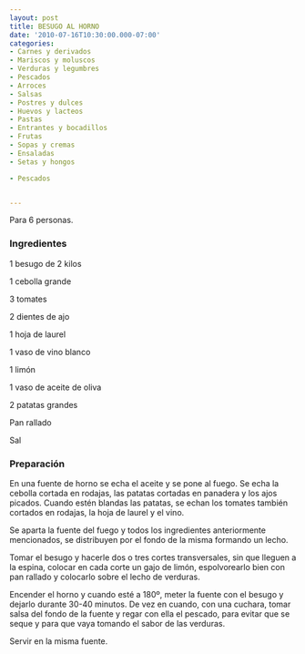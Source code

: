 ```yaml
---
layout: post
title: BESUGO AL HORNO
date: '2010-07-16T10:30:00.000-07:00'
categories:
- Carnes y derivados
- Mariscos y moluscos
- Verduras y legumbres
- Pescados
- Arroces
- Salsas
- Postres y dulces
- Huevos y lacteos
- Pastas
- Entrantes y bocadillos
- Frutas
- Sopas y cremas
- Ensaladas
- Setas y hongos

- Pescados


---
```


Para 6 personas.

<h3>Ingredientes</h3>

1 besugo de 2 kilos

1 cebolla grande

3 tomates

2 dientes de ajo

1 hoja de laurel

1 vaso de vino blanco

1 limón

1 vaso de aceite de oliva

2 patatas grandes

Pan rallado

Sal

<h3>Preparación</h3>

En una fuente de horno se echa el aceite y se pone al fuego. Se echa la cebolla cortada en rodajas, las patatas cortadas en panadera y los ajos picados. Cuando estén blandas las patatas, se echan los tomates también cortados en rodajas, la hoja de laurel y el vino.

Se aparta la fuente del fuego y todos los ingredientes anteriormente mencionados, se distribuyen por el fondo de la misma formando un lecho.

Tomar el besugo y hacerle dos o tres cortes transversales, sin que lleguen a la espina, colocar en cada corte un gajo de limón, espolvorearlo bien con pan rallado y colocarlo sobre el lecho de verduras.

Encender el horno y cuando esté a 180&ordm;, meter la fuente con el besugo y dejarlo durante 30-40 minutos. De vez en cuando, con una cuchara, tomar salsa del fondo de la fuente y regar con ella el pescado, para evitar que se seque y para que vaya tomando el sabor de las verduras.

Servir en la misma fuente.

